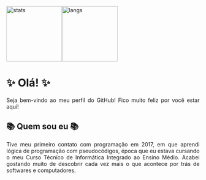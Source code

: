 <img src="https://github-readme-stats.vercel.app/api?username=barbaraport&theme=bear" alt="stats" height="145"><img src="https://github-readme-stats.vercel.app/api/top-langs/?username=barbaraport&layout=compact&theme=bear" alt="langs" height="145">

# :sparkles: Olá! :sparkles:
<p align="justify">Seja bem-vindo ao meu perfil do GitHub! Fico muito feliz por você estar aqui!</p>

## :books: Quem sou eu :books:
<p align="justify">Tive meu primeiro contato com programação em 2017, em que aprendi lógica de programação com pseudocódigos, época que eu estava cursando o meu Curso Técnico de Informática Integrado ao Ensino Médio. Acabei gostando muito de descobrir cada vez mais o que acontece por trás de softwares e computadores.</p>

